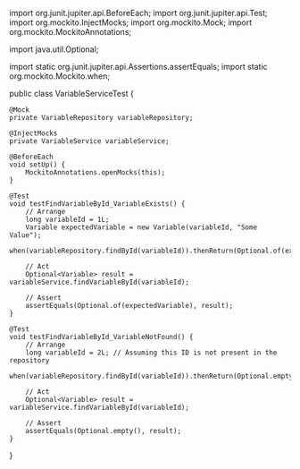 import org.junit.jupiter.api.BeforeEach;
import org.junit.jupiter.api.Test;
import org.mockito.InjectMocks;
import org.mockito.Mock;
import org.mockito.MockitoAnnotations;

import java.util.Optional;

import static org.junit.jupiter.api.Assertions.assertEquals;
import static org.mockito.Mockito.when;

public class VariableServiceTest {

    @Mock
    private VariableRepository variableRepository;

    @InjectMocks
    private VariableService variableService;

    @BeforeEach
    void setUp() {
        MockitoAnnotations.openMocks(this);
    }

    @Test
    void testFindVariableById_VariableExists() {
        // Arrange
        long variableId = 1L;
        Variable expectedVariable = new Variable(variableId, "Some Value");
        when(variableRepository.findById(variableId)).thenReturn(Optional.of(expectedVariable));

        // Act
        Optional<Variable> result = variableService.findVariableById(variableId);

        // Assert
        assertEquals(Optional.of(expectedVariable), result);
    }

    @Test
    void testFindVariableById_VariableNotFound() {
        // Arrange
        long variableId = 2L; // Assuming this ID is not present in the repository
        when(variableRepository.findById(variableId)).thenReturn(Optional.empty());

        // Act
        Optional<Variable> result = variableService.findVariableById(variableId);

        // Assert
        assertEquals(Optional.empty(), result);
    }
}